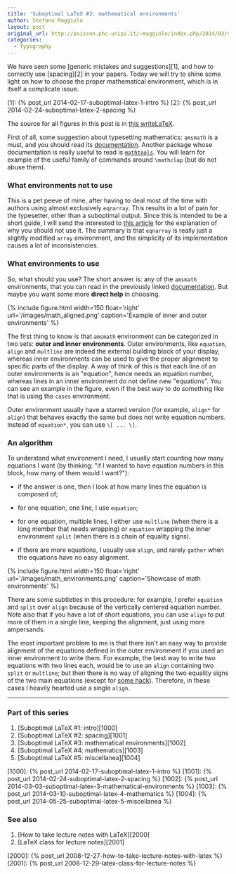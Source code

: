 ```yaml
---
title: 'Suboptimal LaTeX #3: mathematical environments'
author: Stefano Maggiolo
layout: post
original_url: http://poisson.phc.unipi.it/~maggiolo/index.php/2014/03/suboptimal-latex-3-mathematical-environments/
categories:
  - Typography
---
```

We have seen some [generic mistakes and suggestions][1], and how to correctly use [spacing][2] in your papers. Today we will try to shine some light on how to choose the proper mathematical environment, which is in itself a complicate issue.

 [1]: {% post_url 2014-02-17-suboptimal-latex-1-intro %}
 [2]: {% post_url 2014-02-24-suboptimal-latex-2-spacing %}

<!--more-->

The source for all figures in this post is in [this writeLaTeX][3].

 [3]: https://www.writelatex.com/read/rxkrvdntnhqf

First of all, some suggestion about typesetting mathematics: `amsmath` is a must, and you should read its [documentation][4]. Another package whose documentation is really useful to read is [`mathtools`][5]. You will learn for example of the useful family of commands around `\mathclap` (but do not abuse them).

 [4]: ftp://ftp.ams.org/ams/doc/amsmath/amsldoc.pdf
 [5]: http://mirrors.ctan.org/macros/latex/contrib/mh/mathtools.pdf

### What environments not to use

This is a pet peeve of mine, after having to deal most of the time with authors using almost exclusively `eqnarray`. This results in a lot of pain for the typesetter, other than a suboptimal output. Since this is intended to be a short guide, I will send the interested to [this article][6] for the explanation of why you should not use it. The summary is that `eqnarray` is really just a slightly modified `array` environment, and the simplicity of its implementation causes a lot of inconsistencies.

 [6]: http://tug.org/TUGboat/tb33-1/tb103madsen.pdf

### What environments to use

So, what should you use? The short answer is: any of the `amsmath` environments, that you can read in the previously linked [documentation][4]. But maybe you want some more **direct help** in choosing.

{% include figure.html width=150 float='right' url='/images/math_aligned.png' caption='Example of inner and outer environments' %}

The first thing to know is that `amsmath` environment can be categorized in two sets: **outer and inner environments**. Outer environments, like `equation`, `align` and `multline` are indeed the external building block of your display, whereas inner environments can be used to give the proper alignment to specific parts of the display. A way of think of this is that each line of an outer environments is an "equation", hence needs an equation number, whereas lines in an inner environment do not define new "equations". You can see an example in the figure, even if the best way to do something like that is using the `cases` environment.

Outer environment usually have a starred version (for example, `align*` for `align`) that behaves exactly the same but does not write equation numbers. Instead of `equation*`, you can use `\[ ... \]`.

### An algorithm

To understand what environment I need, I usually start counting how many equations I want (by thinking: "if I wanted to have equation numbers in this block, how many of them would I want?"):

  * if the answer is one, then I look at how many lines the equation is composed of;
  * for one equation, one line, I use `equation`;
  * for one equation, multiple lines, I either use `multline` (when there is a long member that needs wrapping) or `equation` wrapping the inner environment `split` (when there is a chain of equality signs).

  * if there are more equations, I usually use `align`, and rarely `gather` when the equations have no easy alignment.

{% include figure.html width=150 float='right' url='/images/math_environments.png' caption='Showcase of math environments' %}

There are some subtleties in this procedure: for example, I prefer `equation` and `split` over `align` because of the vertically centered equation number. Note also that if you have a lot of short equations, you can use `align` to put more of them in a single line, keeping the alignment, just using more ampersands.

The most important problem to me is that there isn't an easy way to provide alignment of the equations defined in the outer environment if you used an inner environment to write them. For example, the best way to write two equations with two lines each, would be to use an `align` containing two `split` or `multline`; but then there is no way of aligning the two equality signs of the two main equations (except for [some hack][7]). Therefore, in these cases I heavily hearted use a single `align`.

 [7]: http://tex.stackexchange.com/a/44451

<!-- DO NOT EDIT BELOW THIS LINE -->
* * *

### Part of this series

1. [Suboptimal LaTeX #1: intro][1000]
1. [Suboptimal LaTeX #2: spacing][1001]
1. [Suboptimal LaTeX #3: mathematical environments][1002]
1. [Suboptimal LaTeX #4: mathematics][1003]
1. [Suboptimal LaTeX #5: miscellanea][1004]

 [1000]: {% post_url 2014-02-17-suboptimal-latex-1-intro %}
 [1001]: {% post_url 2014-02-24-suboptimal-latex-2-spacing %}
 [1002]: {% post_url 2014-03-03-suboptimal-latex-3-mathematical-environments %}
 [1003]: {% post_url 2014-03-10-suboptimal-latex-4-mathematics %}
 [1004]: {% post_url 2014-05-25-suboptimal-latex-5-miscellanea %}


### See also

1. [How to take lecture notes with LaTeX][2000]
1. [LaTeX class for lecture notes][2001]

 [2000]: {% post_url 2008-12-27-how-to-take-lecture-notes-with-latex %}
 [2001]: {% post_url 2008-12-29-latex-class-for-lecture-notes %}
